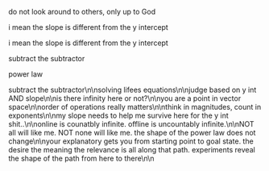 do not look around to others, only up to God

i mean the slope is different from the y intercept

i mean the slope is different from the y intercept

subtract the subtractor

power law

subtract the subtractor\n\nsolving lifees equations\n\njudge based on y int AND slope\n\nis there infinity here or not?\n\nyou are a point in vector space\n\norder of operations really matters\n\nthink in magnitudes, count in exponents\n\nmy slope needs to help me survive here for the y int shit..\n\nonline is counatbly infinite. offline is uncountably infinite.\n\nNOT all will like me. NOT none will like me. the shape of the power law does not change\n\nyour explanatory gets you from starting point to goal state. the desire the meaning the relevance is all along that path. experiments reveal the shape of the path from here to there\n\n